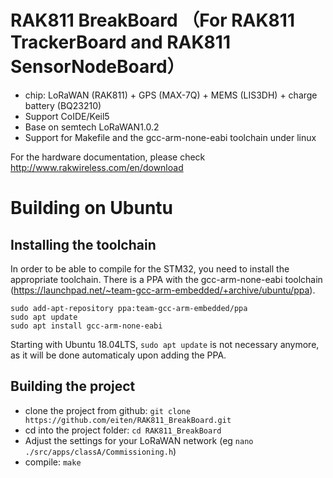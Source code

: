 # RAK811 BreakBoard （For RAK811 TrackerBoard and RAK811 SensorNodeBoard）
- chip: LoRaWAN (RAK811) + GPS (MAX-7Q) + MEMS (LIS3DH) + charge battery (BQ23210)
- Support CoIDE/Keil5 
- Base on semtech LoRaWAN1.0.2
- Support for Makefile and the gcc-arm-none-eabi toolchain under linux

For the hardware documentation, please check http://www.rakwireless.com/en/download

# Building on Ubuntu
## Installing the toolchain
In order to be able to compile for the STM32, you need to install the appropriate toolchain. There is a PPA with the gcc-arm-none-eabi toolchain (https://launchpad.net/~team-gcc-arm-embedded/+archive/ubuntu/ppa).
```
sudo add-apt-repository ppa:team-gcc-arm-embedded/ppa
sudo apt update
sudo apt install gcc-arm-none-eabi
```
Starting with Ubuntu 18.04LTS, `sudo apt update` is not necessary anymore, as it will be done automaticaly upon adding the PPA.

## Building the project
- clone the project from github: `git clone https://github.com/eiten/RAK811_BreakBoard.git`
- cd into the project folder: `cd RAK811_BreakBoard`
- Adjust the settings for your LoRaWAN network (eg `nano ./src/apps/classA/Commissioning.h`)
- compile: `make`
